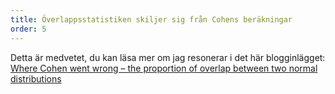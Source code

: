 ```yaml
---
title: Överlappsstatistiken skiljer sig från Cohens beräkningar
order: 5
---
```


Detta är medvetet, du kan läsa mer om jag resonerar i det här blogginlägget: <span lang="en">[Where Cohen went wrong – the proportion of overlap between two normal distributions](https://rpsychologist.com/cohen-d-proportion-overlap)</span>